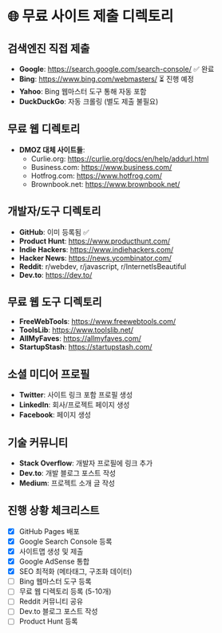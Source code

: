 # 🌐 무료 사이트 제출 디렉토리

## 검색엔진 직접 제출
- **Google**: https://search.google.com/search-console/ ✅ 완료
- **Bing**: https://www.bing.com/webmasters/ ⏳ 진행 예정
- **Yahoo**: Bing 웹마스터 도구 통해 자동 포함
- **DuckDuckGo**: 자동 크롤링 (별도 제출 불필요)

## 무료 웹 디렉토리
- **DMOZ 대체 사이트들**:
  - Curlie.org: https://curlie.org/docs/en/help/addurl.html
  - Business.com: https://www.business.com/
  - Hotfrog.com: https://www.hotfrog.com/
  - Brownbook.net: https://www.brownbook.net/

## 개발자/도구 디렉토리
- **GitHub**: 이미 등록됨 ✅
- **Product Hunt**: https://www.producthunt.com/
- **Indie Hackers**: https://www.indiehackers.com/
- **Hacker News**: https://news.ycombinator.com/
- **Reddit**: r/webdev, r/javascript, r/InternetIsBeautiful
- **Dev.to**: https://dev.to/

## 무료 웹 도구 디렉토리
- **FreeWebTools**: https://www.freewebtools.com/
- **ToolsLib**: https://www.toolslib.net/
- **AllMyFaves**: https://allmyfaves.com/
- **StartupStash**: https://startupstash.com/

## 소셜 미디어 프로필
- **Twitter**: 사이트 링크 포함 프로필 생성
- **LinkedIn**: 회사/프로젝트 페이지 생성
- **Facebook**: 페이지 생성

## 기술 커뮤니티
- **Stack Overflow**: 개발자 프로필에 링크 추가
- **Dev.to**: 개발 블로그 포스트 작성
- **Medium**: 프로젝트 소개 글 작성

## 진행 상황 체크리스트
- [x] GitHub Pages 배포
- [x] Google Search Console 등록
- [x] 사이트맵 생성 및 제출
- [x] Google AdSense 통합
- [x] SEO 최적화 (메타태그, 구조화 데이터)
- [ ] Bing 웹마스터 도구 등록
- [ ] 무료 웹 디렉토리 등록 (5-10개)
- [ ] Reddit 커뮤니티 공유
- [ ] Dev.to 블로그 포스트 작성
- [ ] Product Hunt 등록 